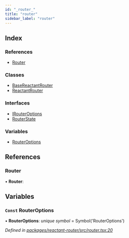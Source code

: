 ```yaml
---
id: "_router_"
title: "router"
sidebar_label: "router"
---
```


## Index

### References

* [Router](_router_.md#router)

### Classes

* [BaseReactantRouter](../classes/_router_.basereactantrouter.md)
* [ReactantRouter](../classes/_router_.reactantrouter.md)

### Interfaces

* [IRouterOptions](../interfaces/_router_.irouteroptions.md)
* [RouterState](../interfaces/_router_.routerstate.md)

### Variables

* [RouterOptions](_router_.md#const-routeroptions)

## References

###  Router

• **Router**:

## Variables

### `Const` RouterOptions

• **RouterOptions**: *unique symbol* = Symbol('RouterOptions')

*Defined in [packages/reactant-router/src/router.tsx:20](https://github.com/unadlib/reactant/blob/3ea14604/packages/reactant-router/src/router.tsx#L20)*
